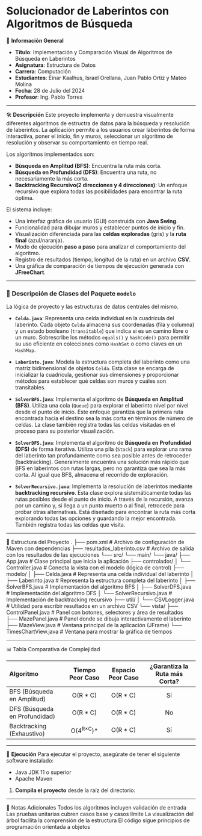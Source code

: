 # Solucionador de Laberintos con Algoritmos de Búsqueda

📌 **Información General**
*   **Título**: Implementación y Comparación Visual de Algoritmos de Búsqueda en Laberintos
*   **Asignatura**: Estructura de Datos
*   **Carrera**: Computación
*   **Estudiantes**: Einar Kaalhus, Israel Orellana, Juan Pablo Ortiz y Mateo Molina
*   **Fecha**: 28 de Julio del 2024
*   **Profesor**: Ing. Pablo Torres

---

🛠️ **Descripción**
Este proyecto implementa y demuestra visualmente diferentes algoritmos de estructra de datos para la búsqueda y resolución de laberintos. La aplicación permite a los usuarios crear laberintos de forma interactiva, poner el inicio, fin y muros, seleccionar un algoritmo de resolución y observar su comportamiento en tiempo real.

Los algoritmos implementados son:
*   **Búsqueda en Amplitud (BFS)**: Encuentra la ruta más corta.
*   **Búsqueda en Profundidad (DFS)**: Encuentra una ruta, no necesariamente la más corta.
*   **Backtracking Recursivo(2 direcciones y 4 direcciones)**: Un enfoque recursivo que explora todas las posibilidades para encontrar la ruta óptima.

El sistema incluye:
*   Una interfaz gráfica de usuario (GUI) construida con **Java Swing**.
*   Funcionalidad para dibujar muros y establecer puntos de inicio y fin.
*   Visualización diferenciada para las **celdas exploradas** (gris) y la **ruta final** (azul/naranja).
*   Modo de ejecución **paso a paso** para analizar el comportamiento del algoritmo.
*   Registro de resultados (tiempo, longitud de la ruta) en un archivo **CSV**.
*   Una gráfica de comparación de tiempos de ejecución generada con **JFreeChart**.

---

### 📖 **Descripción de Clases del Paquete `modelo`**

La lógica de proyecto y las estructuras de datos centrales del mismo.

*   **`Celda.java`**: Representa una celda individual en la cuadrícula del laberinto. Cada objeto `Celda` almacena sus coordenadas (fila y columna) y un estado booleano (`transitable`) que indica si es un camino libre o un muro. Sobrescribe los métodos `equals()` y `hashCode()` para permitir su uso eficiente en colecciones como `HashSet` o como claves en un `HashMap`.

*   **`Laberinto.java`**: Modela la estructura completa del laberinto como una matriz bidimensional de objetos `Celda`. Esta clase se encarga de inicializar la cuadrícula, gestionar sus dimensiones y proporcionar métodos para establecer qué celdas son muros y cuáles son transitables.

*   **`SolverBFS.java`**: Implementa el algoritmo de **Búsqueda en Amplitud (BFS)**. Utiliza una cola (`Queue`) para explorar el laberinto nivel por nivel desde el punto de inicio. Este enfoque garantiza que la primera ruta encontrada hacia el destino sea la más corta en términos de número de celdas. La clase también registra todas las celdas visitadas en el proceso para su posterior visualización.

*   **`SolverDFS.java`**: Implementa el algoritmo de **Búsqueda en Profundidad (DFS)** de forma iterativa. Utiliza una pila (`Stack`) para explorar una rama del laberinto tan profundamente como sea posible antes de retroceder (backtracking). Generalmente encuentra una solución más rápido que BFS en laberintos con rutas largas, pero no garantiza que sea la más corta. Al igual que BFS, almacena el recorrido de exploración.

*   **`SolverRecursivo.java`**: Implementa la resolución de laberintos mediante **backtracking recursivo**. Esta clase explora sistemáticamente todas las rutas posibles desde el punto de inicio. A través de la recursión, avanza por un camino y, si llega a un punto muerto o al final, retrocede para probar otras alternativas. Está diseñado para encontrar la ruta más corta explorando todas las opciones y guardando la mejor encontrada. También registra todas las celdas que visita.

---
📁 Estructura del Proyecto
.
├── pom.xml                                 # Archivo de configuración de Maven con dependencias
├── resultados_laberinto.csv                # Archivo de salida con los resultados de las ejecuciones
└── src/
    └── main/
        └── java/
            ├── App.java                      # Clase principal que inicia la aplicación
            ├── controlador/
            │   └── Controller.java           # Conecta la vista con el modelo (lógica de control)
            ├── modelo/
            │   ├── Celda.java                # Representa una celda individual del laberinto
            │   ├── Laberinto.java            # Representa la estructura completa del laberinto
            │   ├── SolverBFS.java            # Implementación del algoritmo BFS
            │   ├── SolverDFS.java            # Implementación del algoritmo DFS
            │   └── SolverRecursivo.java      # Implementación de backtracking recursivo
            ├── util/
            │   └── CSVLogger.java            # Utilidad para escribir resultados en un archivo CSV
            └── vista/
                ├── ControlPanel.java         # Panel con botones, selectores y área de resultados
                ├── MazePanel.java            # Panel donde se dibuja interactivamente el laberinto
                ├── MazeView.java             # Ventana principal de la aplicación (JFrame)
                └── TimesChartView.java       # Ventana para mostrar la gráfica de tiempos

---
📊 Tabla Comparativa de Complejidad

| Algoritmo                        | Tiempo Peor Caso     | Espacio Peor Caso    | ¿Garantiza la Ruta más Corta? |
| :------------------------------ | :------------------: | :------------------: | :----------------------------: |
| BFS (Búsqueda en Amplitud)      | O(R * C)             | O(R * C)             | Sí                            |
| DFS (Búsqueda en Profundidad)   | O(R * C)             | O(R * C)             | No                            |
| Backtracking (Exhaustivo)       | O(4<sup>R×C</sup>)*  | O(R * C)             | Sí                            |

---

🚀 **Ejecución**
Para ejecutar el proyecto, asegúrate de tener el siguiente software instalado:
*   Java JDK 11 o superior
*   Apache Maven

1.  **Compila el proyecto** desde la raíz del directorio:

---

📝 Notas Adicionales
Todos los algoritmos incluyen validación de entrada
Las pruebas unitarias cubren casos base y casos límite
La visualización del árbol facilita la comprensión de la estructura
El código sigue principios de programación orientada a objetos
    
